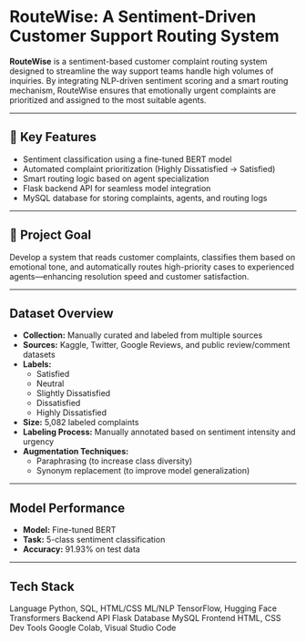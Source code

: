 # RouteWise: A Sentiment-Driven Customer Support Routing System

**RouteWise** is a sentiment-based customer complaint routing system designed to streamline the way support teams handle high volumes of inquiries. By integrating NLP-driven sentiment scoring and a smart routing mechanism, RouteWise ensures that emotionally urgent complaints are prioritized and assigned to the most suitable agents.

---

## 🚀 Key Features

- Sentiment classification using a fine-tuned BERT model
- Automated complaint prioritization (Highly Dissatisfied → Satisfied)
- Smart routing logic based on agent specialization
- Flask backend API for seamless model integration
- MySQL database for storing complaints, agents, and routing logs
---

## 🎯 Project Goal

Develop a system that reads customer complaints, classifies them based on emotional tone, and automatically routes high-priority cases to experienced agents—enhancing resolution speed and customer satisfaction.

---

## Dataset Overview

- **Collection:** Manually curated and labeled from multiple sources
- **Sources:** Kaggle, Twitter, Google Reviews, and public review/comment datasets
- **Labels:** 
  - Satisfied
  - Neutral
  - Slightly Dissatisfied
  - Dissatisfied
  - Highly Dissatisfied
- **Size:** 5,082 labeled complaints
- **Labeling Process:** Manually annotated based on sentiment intensity and urgency
- **Augmentation Techniques:**
  - Paraphrasing (to increase class diversity)
  - Synonym replacement (to improve model generalization)
---

## Model Performance

- **Model:** Fine-tuned BERT
- **Task:** 5-class sentiment classification
- **Accuracy:** 91.93% on test data

---

## Tech Stack

Language         Python, SQL, HTML/CSS
ML/NLP           TensorFlow, Hugging Face Transformers
Backend API      Flask 
Database         MySQL
Frontend         HTML, CSS
Dev Tools        Google Colab, Visual Studio Code
